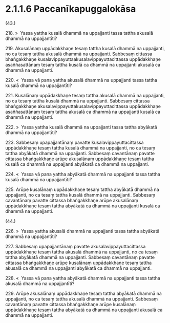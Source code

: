 

# 2.1.1.6 Paccanīkapuggalokāsa





(43.)

218\. »  Yassa yattha kusalā dhammā na uppajjanti tassa tattha akusalā dhammā na uppajjantīti?

219\. Akusalānaṃ uppādakkhaṇe tesaṃ tattha kusalā dhammā na uppajjanti, no ca tesaṃ tattha akusalā dhammā na uppajjanti. Sabbesaṃ cittassa bhaṅgakkhaṇe kusalavippayuttaakusalavippayuttacittassa uppādakkhaṇe asaññasattānaṃ tesaṃ tattha kusalā ca dhammā na uppajjanti akusalā ca dhammā na uppajjanti.

220\. «  Yassa vā pana yattha akusalā dhammā na uppajjanti tassa tattha kusalā dhammā na uppajjantīti?

221\. Kusalānaṃ uppādakkhaṇe tesaṃ tattha akusalā dhammā na uppajjanti, no ca tesaṃ tattha kusalā dhammā na uppajjanti. Sabbesaṃ cittassa bhaṅgakkhaṇe akusalavippayuttakusalavippayuttacittassa uppādakkhaṇe asaññasattānaṃ tesaṃ tattha akusalā ca dhammā na uppajjanti kusalā ca dhammā na uppajjanti.

222\. »  Yassa yattha kusalā dhammā na uppajjanti tassa tattha abyākatā dhammā na uppajjantīti?

223\. Sabbesaṃ upapajjantānaṃ pavatte kusalavippayuttacittassa uppādakkhaṇe tesaṃ tattha kusalā dhammā na uppajjanti, no ca tesaṃ tattha abyākatā dhammā na uppajjanti. Sabbesaṃ cavantānaṃ pavatte cittassa bhaṅgakkhaṇe arūpe akusalānaṃ uppādakkhaṇe tesaṃ tattha kusalā ca dhammā na uppajjanti abyākatā ca dhammā na uppajjanti.

224\. «  Yassa vā pana yattha abyākatā dhammā na uppajjanti tassa tattha kusalā dhammā na uppajjantīti?

225\. Arūpe kusalānaṃ uppādakkhaṇe tesaṃ tattha abyākatā dhammā na uppajjanti, no ca tesaṃ tattha kusalā dhammā na uppajjanti. Sabbesaṃ cavantānaṃ pavatte cittassa bhaṅgakkhaṇe arūpe akusalānaṃ uppādakkhaṇe tesaṃ tattha abyākatā ca dhammā na uppajjanti kusalā ca dhammā na uppajjanti.

(44.)

226\. »  Yassa yattha akusalā dhammā na uppajjanti tassa tattha abyākatā dhammā na uppajjantīti?

227\. Sabbesaṃ upapajjantānaṃ pavatte akusalavippayuttacittassa uppādakkhaṇe tesaṃ tattha akusalā dhammā na uppajjanti, no ca tesaṃ tattha abyākatā dhammā na uppajjanti. Sabbesaṃ cavantānaṃ pavatte cittassa bhaṅgakkhaṇe arūpe kusalānaṃ uppādakkhaṇe tesaṃ tattha akusalā ca dhammā na uppajjanti abyākatā ca dhammā na uppajjanti.

228\. «  Yassa vā pana yattha abyākatā dhammā na uppajjanti tassa tattha akusalā dhammā na uppajjantīti?

229\. Arūpe akusalānaṃ uppādakkhaṇe tesaṃ tattha abyākatā dhammā na uppajjanti, no ca tesaṃ tattha akusalā dhammā na uppajjanti. Sabbesaṃ cavantānaṃ pavatte cittassa bhaṅgakkhaṇe arūpe kusalānaṃ uppādakkhaṇe tesaṃ tattha abyākatā ca dhammā na uppajjanti akusalā ca dhammā na uppajjanti.



